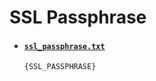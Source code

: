 # SSL Passphrase

- #### [`ssl_passphrase.txt`](ssl_passphrase.txt)

  ```
  {SSL_PASSPHRASE}
  ```
